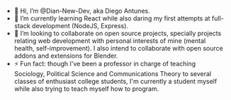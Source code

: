 - 👋 Hi, I’m @Dian-New-Dev, aka Diego Antunes.
- 🌱 I’m currently learning React while also daring my first attempts at full-stack development (NodeJS, Express).
- 💞️ I’m looking to collaborate on open source projects, specially projects relating web development with personal interests of mine (mental health, self-improvement). I also intend to collaborate with open source addons and extensions for Blender.
- ⚡ Fun fact: though I've been a professor in charge of teaching Sociology, Political Science and Communications Theory to several classes of enthusiast college students, I'm currently a student myself while also trying to teach myself how to program. 

<!---
Dian-New-Dev/Dian-New-Dev is a ✨ special ✨ repository because its `README.md` (this file) appears on your GitHub profile.
You can click the Preview link to take a look at your changes.
--->
